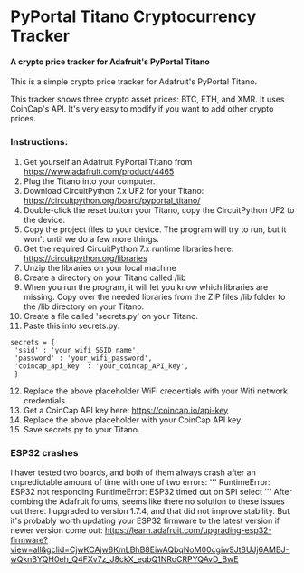 # PyPortal Titano Cryptocurrency Tracker
#### A crypto price tracker for Adafruit's PyPortal Titano
 This is a simple crypto price tracker for Adafruit's PyPortal Titano.

This tracker shows three crypto asset prices: BTC, ETH, and XMR. It uses CoinCap's API. It's very easy to modify if you want to add other crypto prices.

### Instructions:
1. Get yourself an Adafruit PyPortal Titano from https://www.adafruit.com/product/4465
2. Plug the Titano into your computer.
3. Download CircuitPython 7.x UF2 for your Titano: https://circuitpython.org/board/pyportal_titano/
4. Double-click the reset button your Titano, copy the CircuitPython UF2 to the device. 
5. Copy the project files to your device. The program will try to run, but it won't until we do a few more things.
6. Get the required CircuitPython 7.x runtime libraries here: https://circuitpython.org/libraries
7. Unzip the libraries on your local machine
8. Create a directory on your Titano called /lib
9. When you run the program, it will let you know which libraries are missing. Copy over the needed libraries from the ZIP files /lib folder to the /lib directory on your Titano.
10. Create a file called 'secrets.py' on your Titano.
11. Paste this into secrets.py:

```
secrets = {
 'ssid' : 'your_wifi_SSID_name',
 'password' : 'your_wifi_password',
 'coincap_api_key' : 'your_coincap_API_key',
 }
```


12. Replace the above placeholder WiFi credentials with your Wifi network credentials.
13. Get a CoinCap API key here: https://coincap.io/api-key
14. Replace the above placeholder with your CoinCap API key.
15. Save secrets.py to your Titano. 

### ESP32 crashes
I haver tested two boards, and both of them always crash after an unpredictable amount of time with one of two errors:
'''
RuntimeError: ESP32 not responding
RuntimeError: ESP32 timed out on SPI select
'''
After combing the Adafruit forums, seems like there no solution to these issues out there. I upgraded to version 1.7.4, and that did not improve stability. But it's probably worth updating your ESP32 firmware to the latest version if newer version come out:
https://learn.adafruit.com/upgrading-esp32-firmware?view=all&gclid=CjwKCAjw8KmLBhB8EiwAQbqNoM00cgiw9Jt8UJj6AMBJ-wQknBYQH0eh_Q4FXv7z_J8ckX_eqbQ1NRoCRPYQAvD_BwE


